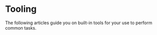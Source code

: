 # Tooling

The following articles guide you on built-in tools for your use to perform common tasks.
